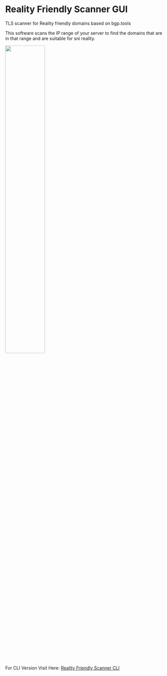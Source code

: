 # Reality Friendly Scanner GUI
TLS scanner for Reality friendly domains based on bgp.tools

This software scans the IP range of your server to find the domains that are in that range and are suitable for sni reality.

<img src="https://github.com/B3H1Z/Reality-TLS-Scanner-GUI/blob/main/example.jpg" width=50% height=50%>


For CLI Version Visit Here: [Reality Friendly Scanner CLI](https://github.com/B3H1Z/Reality-TLS-Scanner)
